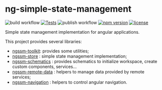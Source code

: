 # ng-simple-state-management

![build workflow](https://github.com/LionMarc/ng-simple-state-management/actions/workflows/build.yml/badge.svg)
[![Tests](https://img.shields.io/endpoint?url=https://gist.githubusercontent.com/LionMarc/0e6ea813e47d66e72b3c7b1be39bd10e/raw)](https://github.com/LionMarc/ng-simple-state-management/actions/workflows/build.yml)
![publish workflow](https://github.com/LionMarc/ng-simple-state-management/actions/workflows/publish.yml/badge.svg)
[![npm version](https://badge.fury.io/js/ngssm-store.svg)](https://badge.fury.io/js/ngssm-store)
[![license](https://img.shields.io/badge/License-MIT-purple.svg)](LICENSE)

Simple state management implementation for angular applications.

This project provides several libraries:

- [ngssm-toolkit](/projects/ngssm-toolkit/README.md): provides some utilities;
- [ngssm-store](/projects/ngssm-store/README.md) : simple state management implementation;
- [ngssm-schematics](/projects/ngssm-schematics/README.md) : provides schematics to initialize workspace, create custom components, services...
- [ngssm-remote-data](/projects/ngssm-remote-data/README.md) : helpers to manage data provided by remote services;
- [ngssm-navigation](/projects/ngssm-navigation/README.md) : helpers to control angular navigation.
